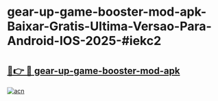 # gear-up-game-booster-mod-apk-Baixar-Gratis-Ultima-Versao-Para-Android-IOS-2025-#iekc2

# <h2><a href="https://ainizakaria.my?title=gear-up-game-booster-mod-apk&ref=24M">🔗👉 🔴 gear-up-game-booster-mod-apk</a></h2>

[![acn](https://github.com/user-attachments/assets/0f9c940e-d8b0-45ae-aac7-cd30a18b3e1c)](https://ainizakaria.my?title=gear-up-game-booster-mod-apk&ref=24M)

